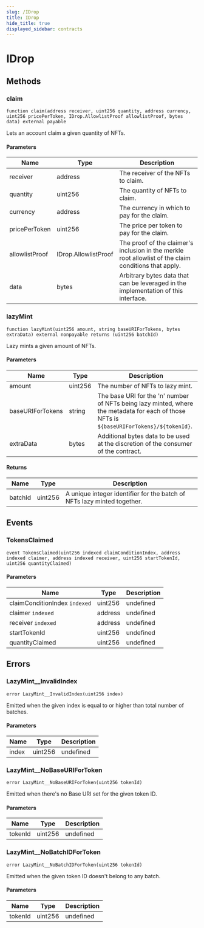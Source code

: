 ```yaml
---
slug: /IDrop
title: IDrop
hide_title: true
displayed_sidebar: contracts
---
```


# IDrop

## Methods

### claim

```solidity
function claim(address receiver, uint256 quantity, address currency, uint256 pricePerToken, IDrop.AllowlistProof allowlistProof, bytes data) external payable
```

Lets an account claim a given quantity of NFTs.

#### Parameters

| Name           | Type                 | Description                                                                                               |
| -------------- | -------------------- | --------------------------------------------------------------------------------------------------------- |
| receiver       | address              | The receiver of the NFTs to claim.                                                                        |
| quantity       | uint256              | The quantity of NFTs to claim.                                                                            |
| currency       | address              | The currency in which to pay for the claim.                                                               |
| pricePerToken  | uint256              | The price per token to pay for the claim.                                                                 |
| allowlistProof | IDrop.AllowlistProof | The proof of the claimer&#39;s inclusion in the merkle root allowlist of the claim conditions that apply. |
| data           | bytes                | Arbitrary bytes data that can be leveraged in the implementation of this interface.                       |

### lazyMint

```solidity
function lazyMint(uint256 amount, string baseURIForTokens, bytes extraData) external nonpayable returns (uint256 batchId)
```

Lazy mints a given amount of NFTs.

#### Parameters

| Name             | Type    | Description                                                                                                                                       |
| ---------------- | ------- | ------------------------------------------------------------------------------------------------------------------------------------------------- |
| amount           | uint256 | The number of NFTs to lazy mint.                                                                                                                  |
| baseURIForTokens | string  | The base URI for the &#39;n&#39; number of NFTs being lazy minted, where the metadata for each of those NFTs is `${baseURIForTokens}/${tokenId}`. |
| extraData        | bytes   | Additional bytes data to be used at the discretion of the consumer of the contract.                                                               |

#### Returns

| Name    | Type    | Description                                                             |
| ------- | ------- | ----------------------------------------------------------------------- |
| batchId | uint256 | A unique integer identifier for the batch of NFTs lazy minted together. |

## Events

### TokensClaimed

```solidity
event TokensClaimed(uint256 indexed claimConditionIndex, address indexed claimer, address indexed receiver, uint256 startTokenId, uint256 quantityClaimed)
```

#### Parameters

| Name                          | Type    | Description |
| ----------------------------- | ------- | ----------- |
| claimConditionIndex `indexed` | uint256 | undefined   |
| claimer `indexed`             | address | undefined   |
| receiver `indexed`            | address | undefined   |
| startTokenId                  | uint256 | undefined   |
| quantityClaimed               | uint256 | undefined   |

## Errors

### LazyMint\_\_InvalidIndex

```solidity
error LazyMint__InvalidIndex(uint256 index)
```

Emitted when the given index is equal to or higher than total number of batches.

#### Parameters

| Name  | Type    | Description |
| ----- | ------- | ----------- |
| index | uint256 | undefined   |

### LazyMint\_\_NoBaseURIForToken

```solidity
error LazyMint__NoBaseURIForToken(uint256 tokenId)
```

Emitted when there&#39;s no Base URI set for the given token ID.

#### Parameters

| Name    | Type    | Description |
| ------- | ------- | ----------- |
| tokenId | uint256 | undefined   |

### LazyMint\_\_NoBatchIDForToken

```solidity
error LazyMint__NoBatchIDForToken(uint256 tokenId)
```

Emitted when the given token ID doesn&#39;t belong to any batch.

#### Parameters

| Name    | Type    | Description |
| ------- | ------- | ----------- |
| tokenId | uint256 | undefined   |
